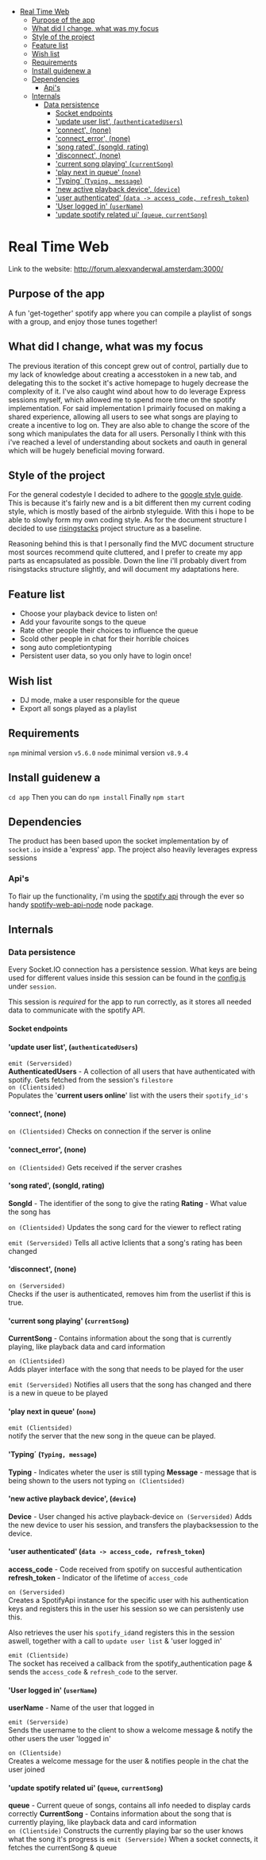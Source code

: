 - [Real Time Web](#real-time-web)
    - [Purpose of the app](#purpose-of-the-app)
    - [What did I change, what was my focus](#what-did-i-change--what-was-my-focus)
    - [Style of the project](#style-of-the-project)
    - [Feature list](#feature-list)
    - [Wish list](#wish-list)
    - [Requirements](#requirements)
    - [Install guidenew a](#install-guidenew-a)
    - [Dependencies](#dependencies)
        - [Api's](#apis)
    - [Internals](#internals)
        - [Data persistence](#data-persistence)
            - [Socket endpoints](#socket-endpoints)
            - ['update user list', (`authenticatedUsers`)](#update-user-list--authenticatedusers)
            - ['connect', (none)](#connect--none)
            - ['connect_error', (none)](#connect-error--none)
            - ['song rated', (songId, rating)](#song-rated--songid--rating)
            - ['disconnect', (none)](#disconnect--none)
            - ['current song playing' (`currentSong`)](#current-song-playing-currentsong)
            - ['play next in queue' (`none`)](#play-next-in-queue-none)
            - ['Typing´ (`Typing, message`)](#typing-typing--message)
            - ['new active playback device', (`device`)](#new-active-playback-device--device)
            - ['user authenticated' (`data -> access_code, refresh_token`)](#user-authenticated-data---access-code--refresh-token)
            - ['User logged in' (`userName`)](#user-logged-in-username)
            - ['update spotify related ui' (`queue`, `currentSong`)](#update-spotify-related-ui-queue--currentsong)
# Real Time Web
Link to the website: http://forum.alexvanderwal.amsterdam:3000/

## Purpose of the app
A fun 'get-together' spotify app where you can compile a playlist of songs with a group, and enjoy those tunes together!

## What did I change, what was my focus
The previous iteration of this concept grew out of control, partially due to my lack of knowledge about creating a accesstoken in a new tab, and delegating this to the socket it's active homepage to hugely decrease the complexity of it. I've also caught wind about how to do leverage Express sessions myself, which allowed me to spend more time on the spotify implementation. For said implementation I primairly focused on making a shared experience, allowing all users to see what songs are playing to create a incentive to log on. They are also able to change the score of the song which manipulates the data for all users. Personally I think with this i've reached a level of understanding about sockets and oauth in general which will be hugely beneficial moving forward.

## Style of the project
For the general codestyle I decided to adhere to the [google style guide](https://google.github.io/styleguide/jsguide.html). This is because it's fairly new and is a bit different then my current coding style, which is mostly based of the airbnb styleguide. With this i hope to be able to slowly form my own coding style.
As for the document structure I decided to use [risingstacks](https://blog.risingstack.com/node-hero-node-js-project-structure-tutorial/) project structure as a baseline.   

Reasoning behind this is that I personally find the MVC document structure most sources recommend quite cluttered, and I prefer to create my app parts as encapsulated as possible.  Down the line i'll probably divert from risingstacks structure slightly, and will document my adaptations here. 

## Feature list
- Choose your playback device to listen on!
- Add your favourite songs to the queue
- Rate other people their choices to influence the queue
- Scold other people in chat for their horrible choices
- song auto completiontyping
- Persistent user data, so you only have to login once!

## Wish list
- DJ mode, make a user responsible for the queue
- Export all songs played as a playlist



## Requirements

`npm` minimal  version `v5.6.0`
`node` minimal version `v8.9.4`


## Install guidenew a
```cd app```
Then you can do 
```npm install```
Finally
```npm start```

## Dependencies
The product has been based upon the socket implementation by of `socket.io` inside a 'express' app. The project also heavily leverages express sessions
### Api's
To flair up the functionality, i'm using the [spotify api](https://developer.spotify.com/web-api/) through the ever so handy [spotify-web-api-node](https://github.com/thelinmichael/spotify-web-api-node) node package.

## Internals

### Data persistence
Every Socket.IO connection has a persistence session. What keys are being used for different values inside this session can be found in the [config.js](https://github.com/Cascuna/real-time-web-project/blob/herkansing/src/config.js) under `session`.

This session is *required* for the app to run correctly, as it stores all needed data to communicate with the spotify API.

#### Socket endpoints
#### 'update user list', (`authenticatedUsers`)
`emit (Serversided)`  
**AuthenticatedUsers** - A collection of all users that have authenticated with spotify. Gets fetched from the session's `filestore`  
`on (Clientsided) `  
Populates the '**current users online**' list with the users their `spotify_id's`

#### 'connect', (none)
`on (Clientsided)`
Checks on connection if the server is online


#### 'connect_error', (none)
`on (Clientsided)`
Gets received if the server crashes


#### 'song rated', (songId, rating)
**SongId** - The identifier of the song to give the rating
**Rating** - What value the song has  

`on (Clientsided)`
Updates the song card for the viewer to reflect rating

`emit (Serversided)`
Tells all active lclients that a song's rating has been changed

#### 'disconnect', (none)
`on (Serversided)`   
Checks if the user is authenticated, removes him from the userlist if this is true.

#### 'current song playing' (`currentSong`)
**CurrentSong** - Contains information about the song that is currently playing, like playback data and card information  

`on (Clientsided)`  
Adds player interface with the song that needs to be played for the user 

`emit (Serversided)`
Notifies all users that the song has changed and there is a new in queue to be played  

#### 'play next in queue' (`none`)
`emit (Clientsided)`  
notify the server that the new song in the queue can be played.



#### 'Typing´ (`Typing, message`)
**Typing** - Indicates wheter the user is still typing
**Message** - message that is being shown to the users not typing
`on (Clientsided)`


#### 'new active playback device', (`device`)
**Device** - User changed his active playback-device
`on (Serversided)`
Adds the new device to user his session, and transfers the playbacksession to the device.




#### 'user authenticated' (`data -> access_code, refresh_token`)
**access_code** - Code received from spotify on succesful authentication  
**refresh_token** - Indicator of the lifetime of `access_code`  

`on (Serversided)`  
Creates a SpotifyApi instance for the specific user with his authentication keys and registers this in the user his session so we can persistenly use this.

Also retrieves the user his `spotify_id`and registers this in the session aswell, together with a call to `update user list` & 'user logged in'

`emit (Clientside)`  
The socket has received a callback from the spotify_authentication page & sends the `access_code` & `refresh_code` to the server.


#### 'User logged in' (`userName`)
**userName** - Name of the user that logged in   

`emit (Serverside)`  
Sends the username to the client to show a welcome message & notify the other users the user 'logged in'

`on (Clientside)`  
Creates a welcome message for the user & notifies people in the chat the user joined


#### 'update spotify related ui' (`queue`, `currentSong`)

**queue** - Current queue of songs, contains all info needed to display cards correctly 
**CurrentSong** - Contains information about the song that is currently playing, like playback data and card information  
`on (Clientside)`
Constructs the currently playing bar so the user knows what the song it's progress is
`emit (Serverside)`
When a socket connects, it fetches the currentSong & queue 




